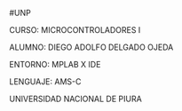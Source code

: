 #UNP

CURSO: MICROCONTROLADORES I

ALUMNO: DIEGO ADOLFO DELGADO OJEDA

ENTORNO: MPLAB X IDE

LENGUAJE: AMS-C

UNIVERSIDAD NACIONAL DE PIURA
